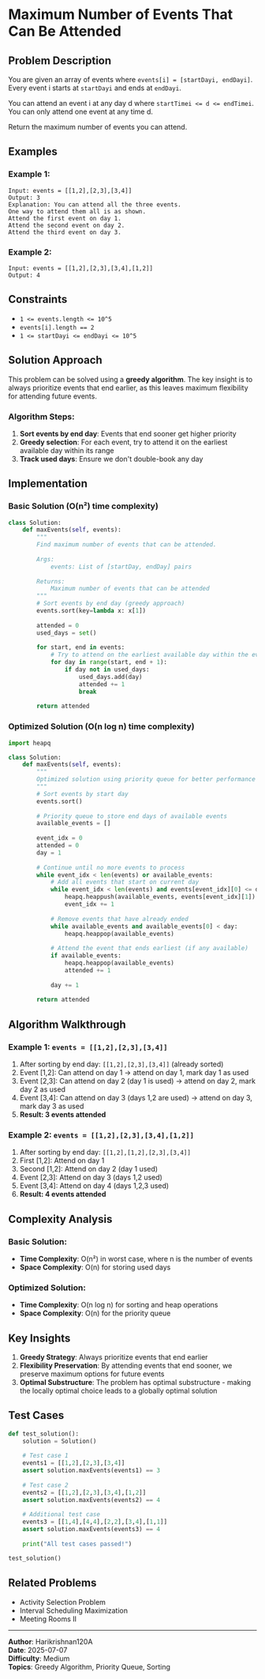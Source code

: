 # Maximum Number of Events That Can Be Attended

## Problem Description

You are given an array of events where `events[i] = [startDayi, endDayi]`. Every event i starts at `startDayi` and ends at `endDayi`.

You can attend an event i at any day d where `startTimei <= d <= endTimei`. You can only attend one event at any time d.

Return the maximum number of events you can attend.

## Examples

### Example 1:
```
Input: events = [[1,2],[2,3],[3,4]]
Output: 3
Explanation: You can attend all the three events.
One way to attend them all is as shown.
Attend the first event on day 1.
Attend the second event on day 2.
Attend the third event on day 3.
```

### Example 2:
```
Input: events = [[1,2],[2,3],[3,4],[1,2]]
Output: 4
```

## Constraints

- `1 <= events.length <= 10^5`
- `events[i].length == 2`
- `1 <= startDayi <= endDayi <= 10^5`

## Solution Approach

This problem can be solved using a **greedy algorithm**. The key insight is to always prioritize events that end earlier, as this leaves maximum flexibility for attending future events.

### Algorithm Steps:

1. **Sort events by end day**: Events that end sooner get higher priority
2. **Greedy selection**: For each event, try to attend it on the earliest available day within its range
3. **Track used days**: Ensure we don't double-book any day

## Implementation

### Basic Solution (O(n²) time complexity)

```python
class Solution:
    def maxEvents(self, events):
        """
        Find maximum number of events that can be attended.
        
        Args:
            events: List of [startDay, endDay] pairs
        
        Returns:
            Maximum number of events that can be attended
        """
        # Sort events by end day (greedy approach)
        events.sort(key=lambda x: x[1])
        
        attended = 0
        used_days = set()
        
        for start, end in events:
            # Try to attend on the earliest available day within the event's range
            for day in range(start, end + 1):
                if day not in used_days:
                    used_days.add(day)
                    attended += 1
                    break
        
        return attended
```

### Optimized Solution (O(n log n) time complexity)

```python
import heapq

class Solution:
    def maxEvents(self, events):
        """
        Optimized solution using priority queue for better performance
        """
        # Sort events by start day
        events.sort()
        
        # Priority queue to store end days of available events
        available_events = []
        
        event_idx = 0
        attended = 0
        day = 1
        
        # Continue until no more events to process
        while event_idx < len(events) or available_events:
            # Add all events that start on current day
            while event_idx < len(events) and events[event_idx][0] <= day:
                heapq.heappush(available_events, events[event_idx][1])
                event_idx += 1
            
            # Remove events that have already ended
            while available_events and available_events[0] < day:
                heapq.heappop(available_events)
            
            # Attend the event that ends earliest (if any available)
            if available_events:
                heapq.heappop(available_events)
                attended += 1
            
            day += 1
        
        return attended
```

## Algorithm Walkthrough

### Example 1: `events = [[1,2],[2,3],[3,4]]`

1. After sorting by end day: `[[1,2],[2,3],[3,4]]` (already sorted)
2. Event [1,2]: Can attend on day 1 → attend on day 1, mark day 1 as used
3. Event [2,3]: Can attend on day 2 (day 1 is used) → attend on day 2, mark day 2 as used  
4. Event [3,4]: Can attend on day 3 (days 1,2 are used) → attend on day 3, mark day 3 as used
5. **Result: 3 events attended**

### Example 2: `events = [[1,2],[2,3],[3,4],[1,2]]`

1. After sorting by end day: `[[1,2],[1,2],[2,3],[3,4]]`
2. First [1,2]: Attend on day 1
3. Second [1,2]: Attend on day 2 (day 1 used)
4. Event [2,3]: Attend on day 3 (days 1,2 used)
5. Event [3,4]: Attend on day 4 (days 1,2,3 used)
6. **Result: 4 events attended**

## Complexity Analysis

### Basic Solution:
- **Time Complexity**: O(n²) in worst case, where n is the number of events
- **Space Complexity**: O(n) for storing used days

### Optimized Solution:
- **Time Complexity**: O(n log n) for sorting and heap operations
- **Space Complexity**: O(n) for the priority queue

## Key Insights

1. **Greedy Strategy**: Always prioritize events that end earlier
2. **Flexibility Preservation**: By attending events that end sooner, we preserve maximum options for future events
3. **Optimal Substructure**: The problem has optimal substructure - making the locally optimal choice leads to a globally optimal solution

## Test Cases

```python
def test_solution():
    solution = Solution()
    
    # Test case 1
    events1 = [[1,2],[2,3],[3,4]]
    assert solution.maxEvents(events1) == 3
    
    # Test case 2
    events2 = [[1,2],[2,3],[3,4],[1,2]]
    assert solution.maxEvents(events2) == 4
    
    # Additional test case
    events3 = [[1,4],[4,4],[2,2],[3,4],[1,1]]
    assert solution.maxEvents(events3) == 4
    
    print("All test cases passed!")

test_solution()
```

## Related Problems

- Activity Selection Problem
- Interval Scheduling Maximization
- Meeting Rooms II

---

**Author**: Harikrishnan120A  
**Date**: 2025-07-07  
**Difficulty**: Medium  
**Topics**: Greedy Algorithm, Priority Queue, Sorting
